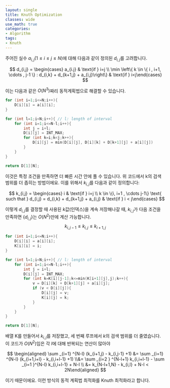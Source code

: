 ```yaml
---
layout: single
title: Knuth Optimization
classes: wide
use_math: true
categories:
- Algorithm
tags:
- Knuth
---
```




주어진 실수 $a_{i,j}(1 \le i \le j \le N)$에 대해 다음과 같이 정의된 $d_{i,j}$를 고려합니다.


$$
d_{i,j} = \begin{cases} a_{i.j} & \text{if } i=j \\ \min \left\{  k \in \{ i , i+1,  \cdots , j-1 \} : d_{i,k} + d_{k+1,j} + a_{i,j}\right\} & \text{if } i<j\end{cases}
$$


이는 다음과 같은 $O(N^3)$짜리 동적계획법으로 해결할 수 있습니다.

```c++
for (int i=1;i<=N;i++){
    D[i][i] = a[i][i];
}

for (int l=1;i<N;i++){ // l: length of interval
    for (int i=1;i<=N-l;i++){
        int j = i+l;
        D[i][j] = INT_MAX;
        for (int k=i;k<j;k++){
            D[i][j] = min(D[i][j], D[i][k] + D[k+1][j] + a[i][j])
        }
    }
}

return D[1][N];
```



이것은 특정 조건을 만족하면 더 빠른 시간 안에 풀 수 있습니다. 위 코드에서 k의 검색 범위를 더 좁히는 방법이에요. 이를 위해서 $k_{i,j}$를 다음과 같이 정의합니다:


$$
k_{i,j} = \begin{cases} i & \text{if } i=j \\ k \in \{i, i+1 , \cdots j-1\} \text{ such that } d_{i,j} = d_{i,k} + d_{k+1,j} + a_{i,j} & \text{if } i < j\end{cases}
$$


이렇게 $d_{i,j}$를 결정할 때 사용된 $k$값(인덱스)을 계속 저장해나갈 때, $k_{i,j}$가 다음 조건을 만족하면 $\{ d_{i,j}\}$는 $O(N^2)$만에 계산 가능합니다.
$$
k_{i,j-1} \le k_{i,j} \le k_{i+1,j}
$$

```c++
for (int i=1;i<=N;i++){
    D[i][i] = a[i][i];
    K[i][i] = i;
}

for (int l=1;i<N;i++){ // l: length of interval
    for (int i=1;i<=N-l;i++){
        int j = i+l;
        D[i][j] = INT_MAX;
        for (int k=K[i][j-1];k<=min(K[i+1][j],j);k++){
            v = D[i][k] + D[k+1][j] + a[i][j];
            if (v < D[i][j]){
                D[i][j] = v;
                K[i][j] = k;
            }
        }
    }
}

return D[1][N];
```



배열 K를 만들어서 $k_{i,j}$를 저장했고, 세 번째 루프에서 $k$의 검색 범위를 더 줄였습니다. 이 코드가 $O(N^2)$임은 각 $l$에 대해 반복되는 연산이 많아야


$$
\begin{aligned} \sum _{i=1} ^{N-l} (k_{i+1,j} - k_{i,j-1} +1) &= \sum _{i=1} ^{N-l} (k_{i+1,i+l} - k_{i,i+l-1} +1) \\&= \sum _{i=2 } ^{N-l+1} k_{i,i+l-1} - \sum _{i=1 }^{N-l} k_{i,i+l-1} + N-l \\ &= k_{N-l+1,N} - k_{i,l} + N-l < 2N\end{aligned}
$$


이기 때문이에요. 이런 방식의 동적 계획법 최적화를 Knuth 최적화라고 합니다.